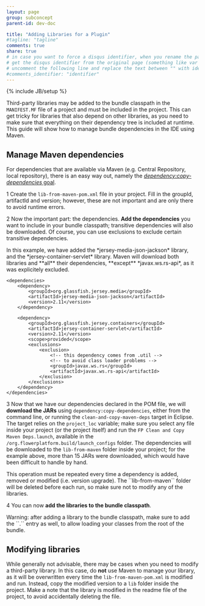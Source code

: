 ```yaml
---
layout: page
group: subconcept
parent-id: dev-doc

title: "Adding Libraries for a Plugin"
#tagline: "tagline"
comments: true
share: true
# in case you want to force a disqus identifier, when you rename the page
# get the disqus identifier from the original page (something like var disqus_identifier = 'ident';),
# uncomment the following line and replace the text between "" with ident
#comments_identifier: "identifier"
---
```

{% include JB/setup %}

Third-party libraries may be added to the bundle classpath in the ``MANIFEST.MF`` file of a project and must be included in the project. This can get tricky for libraries that also depend on other libraries, as you need to make sure that everything on their dependency tree is included at runtime. This guide will show how to manage bundle dependencies in the IDE using Maven.

<!-- more -->

## Manage Maven dependencies

For dependencies that are available via Maven (e.g. Central Repository, local repository), there is an easy way out, namely the [*dependency:copy-dependencies* goal](http://maven.apache.org/plugins/maven-dependency-plugin/copy-dependencies-mojo.html).

<span class="badge">1</span> Create the ``lib-from-maven-pom.xml`` file in your project. Fill in the groupId, artifactId and version; however, these are not important and are only there to avoid runtime errors.

<span class="badge">2</span> Now the important part: the dependencies. **Add the dependencies** you want to include in your bundle classpath; transitive dependencies will also be downloaded. Of course, you can use exclusions to exclude certain transitive dependencies.

<div markdown="1" class="alert alert-info">
In this example, we have added the *jersey-media-json-jackson* library, and the *jersey-container-servlet* library. Maven will download both libraries and **all** their dependencies, **except** *javax.ws.rs-api*, as it was explicitely excluded.

	<dependencies>
		<dependency>
			<groupId>org.glassfish.jersey.media</groupId>
			<artifactId>jersey-media-json-jackson</artifactId>
			<version>2.11</version>
		</dependency>
		
		<dependency>
			<groupId>org.glassfish.jersey.containers</groupId>
			<artifactId>jersey-container-servlet</artifactId>
			<version>2.11</version>
			<scope>provided</scope>
			<exclusions>
				<exclusion>
					<!-- this dependency comes from .util -->
					<!-- to avoid class loader problems -->
					<groupId>javax.ws.rs</groupId>
					<artifactId>javax.ws.rs-api</artifactId>
				</exclusion>
			</exclusions>
		</dependency>
	</dependencies>
</div>

<span class="badge">3</span> Now that we have our dependencies declared in the POM file, we will **download the JARs** using ``dependency:copy-dependencies``, either from the command line, or running the ``clean-and-copy-maven-deps`` target in Eclipse. The target relies on the ``project_loc`` variable; make sure you select any file inside your project (or the project itself) and run the ``FP Clean and Copy Maven Deps.launch``, available in the ``/org.flowerplatform.build/launch_configs`` folder. The dependencies will be downloaded to the ``lib-from-maven`` folder inside your project; for the example above, more than 15 JARs were downloaded, which would have been difficult to handle by hand.

<div markdown="1" class="alert alert-warning">
This operation must be repeated every time a dependency is added, removed or modified (i.e. version upgrade). The ``lib-from-maven`` folder will be deleted before each run, so make sure not to modify any of the libraries.
</div>

<span class="badge">4</span> You can now **add the libraries to the bundle classpath**.

<div markdown="1" class="alert alert-warning">
Warning: after adding a library to the bundle classpath, make sure to add the ``.`` entry as well, to allow loading your classes from the root of the bundle.
</div>

## Modifying libraries

While generally not advisable, there may be cases when you need to modify a third-party library. In this case, do **not** use Maven to manage your library, as it will be overwritten every time the ``lib-from-maven-pom.xml`` is modified and run. Instead, copy the modified version to a ``lib`` folder inside the project. Make a note that the library is modified in the readme file of the project, to avoid accidentally deleting the file.